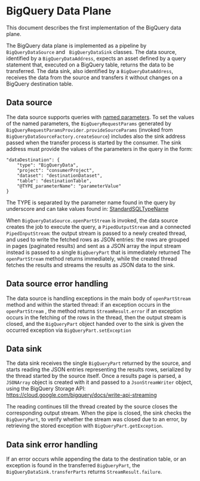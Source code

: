 # BigQuery Data Plane

This document describes the first implementation of the BigQuery data plane. 

The BigQuery data plane is implemented as a pipeline by `BigQueryDataSource` and ` BigQueryDataSink` classes.
The data source, identified by a `BigQueryDataAddress`, expects an asset defined by a query statement that, executed on a BigQuery table, returns the data to be transferred.
The data sink, also identified by a `BigQueryDataAddress`, receives the data from the source and transfers it without changes on a BigQuery destination table.

## Data source

The data source supports queries with [named parameters](https://cloud.google.com/bigquery/docs/parameterized-queries). To set the values of the named parameters, the `BigQueryRequestParams` generated by `BigQueryRequestParamsProvider.provideSourceParams` (invoked from `BigQueryDataSourceFactory.createSource`) includes also the sink address passed when the transfer process is started by the consumer. The sink address must provide the values of the parameters in the query in the form:
```
"dataDestination": {
    "type": "BigQueryData",
    "project": "consumerProject",
    "dataset": "destinationDataset",
    "table": "destinationTable",
    "@TYPE_parameterName": "parameterValue"
}
```
The TYPE is separated by the parameter name found in the query by underscore and can take values found in:
[StandardSQLTypeName](https://cloud.google.com/java/docs/reference/google-cloud-bigquery/latest/com.google.cloud.bigquery.StandardSQLTypeName)

When `BigQueryDataSource.openPartStream` is invoked, the data source creates the job to execute the query, a `PipedOutputStream` and a connected `PipedInputStream`:
the output stream is passed to a newly created thread, and used to write the fetched rows as JSON entries: the rows are grouped in pages (paginated results) and sent as a JSON array
the input stream instead is passed to a single `BigQueryPart` that is immediately returned
The `openPartStream` method returns immediately, while the created thread fetches the results and streams the results as JSON data to the sink.

## Data source error handling

The data source is handling exceptions in the main body of `openPartStream` method and within the started thread:
if an exception occurs in the `openPartStream` , the method returns `StreamResult.error`
if an exception occurs in the fetching of the rows in the thread, then the output stream is closed, and the `BigQueryPart` object handed over to the sink is given the occurred exception via `BigQueryPart.setException`

## Data sink

The data sink receives the single `BigQueryPart` returned by the source, and starts reading the JSON entries representing the results rows, serialized by the thread started by the source itself. Once a results page is parsed, a `JSONArray` object is created with it and passed to a `JsonStreamWriter` object, using the BigQuery Storage API:
https://cloud.google.com/bigquery/docs/write-api-streaming 

The reading continues till the thread created by the source closes the corresponding output stream. When the pipe is closed, the sink checks the `BigQueryPart`, to verify whether the stream was closed due to an error, by retrieving the stored exception with `BigQueryPart.getException`.

## Data sink error handling

If an error occurs while appending the data to the destination table, or an exception is found in the transferred `BigQueryPart`, the `BigQueryDataSink.transferParts` returns `StreamResult.failure`.

